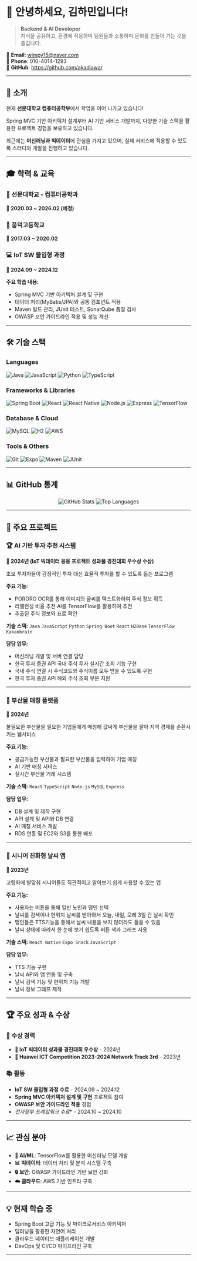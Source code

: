 # 👋 안녕하세요, 김하민입니다!

> **Backend & AI Developer**  
> 지식을 공유하고, 환경에 적응하며 팀원들과 소통하며 문화를 만들어 가는 것을 즐깁니다.

📧 **Email**: wimpy15@naver.com  
📱 **Phone**: 010-4014-1293  
🔗 **GitHub**: https://github.com/akadiawar  

---

## 🚀 소개

현재 **선문대학교 컴퓨터공학부**에서 학업을 이어 나가고 있습니다!

Spring MVC 기반 아키텍처 설계부터 AI 기반 서비스 개발까지, 다양한 기술 스택을 활용한 프로젝트 경험을 보유하고 있습니다.

최근에는 **머신러닝과 빅데이터**에 관심을 가지고 있으며, 실제 서비스에 적용할 수 있도록 스터디와 개발을 진행하고 있습니다.

---

## 🎓 학력 & 교육

### 🏫 선문대학교 - 컴퓨터공학과
**📅 2020.03 ~ 2026.02 (예정)**

### 🏫 풍덕고등학교
**📅 2017.03 ~ 2020.02**

### 💻 IoT SW 몰입형 과정
**📅 2024.09 ~ 2024.12**

**주요 학습 내용:**
- Spring MVC 기반 아키텍처 설계 및 구현
- 데이터 처리(MyBatis/JPA)와 공통 컴포넌트 적용
- Maven 빌드 관리, JUnit 테스트, SonarQube 품질 검사
- OWASP 보안 가이드라인 적용 및 성능 개선

---

## 🛠️ 기술 스택

### **Languages**
![Java](https://img.shields.io/badge/Java-ED8B00?style=for-the-badge&logo=java&logoColor=white)
![JavaScript](https://img.shields.io/badge/JavaScript-F7DF1E?style=for-the-badge&logo=javascript&logoColor=black)
![Python](https://img.shields.io/badge/Python-3776AB?style=for-the-badge&logo=python&logoColor=white)
![TypeScript](https://img.shields.io/badge/TypeScript-007ACC?style=for-the-badge&logo=typescript&logoColor=white)

### **Frameworks & Libraries**
![Spring Boot](https://img.shields.io/badge/Spring_Boot-6DB33F?style=for-the-badge&logo=spring-boot&logoColor=white)
![React](https://img.shields.io/badge/React-20232A?style=for-the-badge&logo=react&logoColor=61DAFB)
![React Native](https://img.shields.io/badge/React_Native-20232A?style=for-the-badge&logo=react&logoColor=61DAFB)
![Node.js](https://img.shields.io/badge/Node.js-43853D?style=for-the-badge&logo=node.js&logoColor=white)
![Express](https://img.shields.io/badge/Express.js-404D59?style=for-the-badge)
![TensorFlow](https://img.shields.io/badge/TensorFlow-FF6F00?style=for-the-badge&logo=tensorflow&logoColor=white)

### **Database & Cloud**
![MySQL](https://img.shields.io/badge/MySQL-4479A1?style=for-the-badge&logo=mysql&logoColor=white)
![H2](https://img.shields.io/badge/H2-1021FF?style=for-the-badge&logo=h2&logoColor=white)
![AWS](https://img.shields.io/badge/AWS-232F3E?style=for-the-badge&logo=amazon-aws&logoColor=white)

### **Tools & Others**
![Git](https://img.shields.io/badge/Git-F05032?style=for-the-badge&logo=git&logoColor=white)
![Expo](https://img.shields.io/badge/Expo-1C1E24?style=for-the-badge&logo=expo&logoColor=white)
![Maven](https://img.shields.io/badge/Apache%20Maven-C71A36?style=for-the-badge&logo=Apache%20Maven&logoColor=white)
![JUnit](https://img.shields.io/badge/JUnit5-25A162?style=for-the-badge&logo=junit5&logoColor=white)

---

## 📊 GitHub 통계

<div align="center">
  <img src="https://github-readme-stats.vercel.app/api?username=akadiawar&show_icons=true&theme=radical" alt="GitHub Stats" />
  <img src="https://github-readme-stats.vercel.app/api/top-langs/?username=akadiawar&layout=compact&theme=radical" alt="Top Languages" />
</div>

---

## 🎯 주요 프로젝트

### 🏆 AI 기반 투자 추천 시스템
**📅 2024년 (IoT 빅데이터 응용 프로젝트 성과물 경진대회 우수상 수상)**

초보 투자자들이 감정적인 투자 대신 효율적 투자를 할 수 있도록 돕는 프로그램

**주요 기능:**
- PORORO OCR를 통해 이미지의 글씨를 텍스트화하여 주식 정보 획득
- 리밸런싱 비율 추천 AI를 TensorFlow를 활용하여 추천
- 추출된 주식 정보와 표로 확인

**기술 스택:** `Java` `JavaScript` `Python` `Spring Boot` `React` `H2Base` `TensorFlow` `Kakaobrain`

**담당 업무:**
- 머신러닝 개발 및 서버 연결 담당
- 한국 투자 증권 API 국내 주식 투자 실시간 조회 기능 구현
- 국내 주식 연결 시 주식코드와 주식이름 모두 받을 수 있도록 구현
- 한국 투자 증권 API 해외 주식 조회 부분 지원

---

### 🌱 부산물 매칭 플랫폼
**📅 2024년**

불필요한 부산물을 필요한 기업들에게 매칭해 값싸게 부산물을 팔아 지역 경제를 순환시키는 웹서비스

**주요 기능:**
- 공급가능한 부산물과 필요한 부산물을 입력하여 기업 매칭
- AI 기반 매칭 서비스
- 실시간 부산물 거래 시스템

**기술 스택:** `React` `TypeScript` `Node.js` `MySQL` `Express`

**담당 업무:**
- DB 설계 및 제작 구현
- API 설계 및 API와 DB 연결
- AI 매칭 서비스 개발
- RDS 연동 및 EC2와 S3를 통한 배포

---

### 📱 시니어 친화형 날씨 앱
**📅 2023년**

고령화에 발맞춰 시니어들도 직관적이고 알아보기 쉽게 사용할 수 있는 앱

**주요 기능:**
- 사용자는 버튼을 통해 일반 노인과 맹인 선택
- 날씨를 검색이나 현위치 날씨를 받아와서 오늘, 내일, 모레 3일 간 날씨 확인
- 맹인들은 TTS기능을 통해서 날씨 내용을 보지 않더라도 들을 수 있음
- 날씨 상태에 따라서 한 눈에 보기 쉽도록 버튼 색과 그래프 사용

**기술 스택:** `React Native` `Expo Snack` `JavaScript`

**담당 업무:**
- TTS 기능 구현
- 날씨 API와 앱 연동 및 구축
- 날씨 검색 기능 및 현위치 기능 개발
- 날씨 정보 그래프 제작

---

## 🏆 주요 성과 & 수상

### **🎯 수상 경력**
- **🥈 IoT 빅데이터 성과물 경진대회 우수상** - 2024년
- **🥉 Huawei ICT Competition 2023-2024 Network Track 3rd** - 2023년

### **📚 활동**
- **IoT SW 몰입형 과정 수료** - 2024.09 ~ 2024.12
- **Spring MVC 아키텍처 설계 및 구현** 프로젝트 참여
- **OWASP 보안 가이드라인 적용** 경험
- *전자정부 프레임워크 수료** - 2024.10 ~ 2024.10

---

## 📈 관심 분야

- **🤖 AI/ML**: TensorFlow를 활용한 머신러닝 모델 개발
- **📊 빅데이터**: 데이터 처리 및 분석 시스템 구축
- **🔒 보안**: OWASP 가이드라인 기반 보안 강화
- **☁️ 클라우드**: AWS 기반 인프라 구축

---

## 💡 현재 학습 중

- Spring Boot 고급 기능 및 마이크로서비스 아키텍처
- 딥러닝을 활용한 자연어 처리
- 클라우드 네이티브 애플리케이션 개발
- DevOps 및 CI/CD 파이프라인 구축

---

<div align="center">
  


</div>
